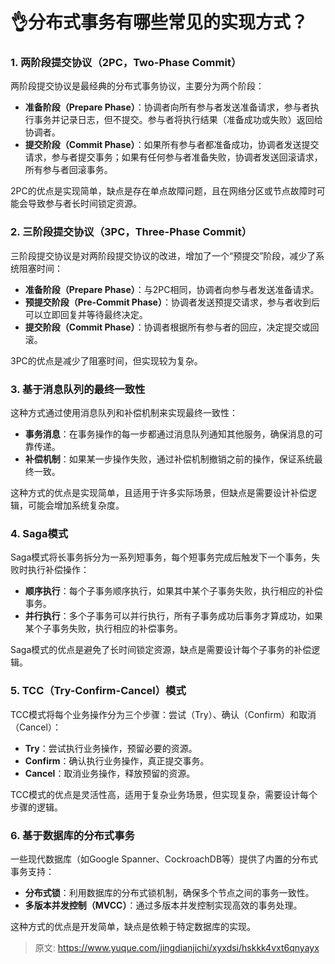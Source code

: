 # 👌分布式事务有哪些常见的实现方式？

### 1. 两阶段提交协议（2PC，Two-Phase Commit）
两阶段提交协议是最经典的分布式事务协议，主要分为两个阶段：

+ **准备阶段（Prepare Phase）**：协调者向所有参与者发送准备请求，参与者执行事务并记录日志，但不提交。参与者将执行结果（准备成功或失败）返回给协调者。
+ **提交阶段（Commit Phase）**：如果所有参与者都准备成功，协调者发送提交请求，参与者提交事务；如果有任何参与者准备失败，协调者发送回滚请求，所有参与者回滚事务。

2PC的优点是实现简单，缺点是存在单点故障问题，且在网络分区或节点故障时可能会导致参与者长时间锁定资源。

### 2. 三阶段提交协议（3PC，Three-Phase Commit）
三阶段提交协议是对两阶段提交协议的改进，增加了一个“预提交”阶段，减少了系统阻塞时间：

+ **准备阶段（Prepare Phase）**：与2PC相同，协调者向参与者发送准备请求。
+ **预提交阶段（Pre-Commit Phase）**：协调者发送预提交请求，参与者收到后可以立即回复并等待最终决定。
+ **提交阶段（Commit Phase）**：协调者根据所有参与者的回应，决定提交或回滚。

3PC的优点是减少了阻塞时间，但实现较为复杂。

### 3. 基于消息队列的最终一致性
这种方式通过使用消息队列和补偿机制来实现最终一致性：

+ **事务消息**：在事务操作的每一步都通过消息队列通知其他服务，确保消息的可靠传递。
+ **补偿机制**：如果某一步操作失败，通过补偿机制撤销之前的操作，保证系统最终一致。

这种方式的优点是实现简单，且适用于许多实际场景，但缺点是需要设计补偿逻辑，可能会增加系统复杂度。

### 4. Saga模式
Saga模式将长事务拆分为一系列短事务，每个短事务完成后触发下一个事务，失败时执行补偿操作：

+ **顺序执行**：每个子事务顺序执行，如果其中某个子事务失败，执行相应的补偿事务。
+ **并行执行**：多个子事务可以并行执行，所有子事务成功后事务才算成功，如果某个子事务失败，执行相应的补偿事务。

Saga模式的优点是避免了长时间锁定资源，缺点是需要设计每个子事务的补偿逻辑。

### 5. TCC（Try-Confirm-Cancel）模式
TCC模式将每个业务操作分为三个步骤：尝试（Try）、确认（Confirm）和取消（Cancel）：

+ **Try**：尝试执行业务操作，预留必要的资源。
+ **Confirm**：确认执行业务操作，真正提交事务。
+ **Cancel**：取消业务操作，释放预留的资源。

TCC模式的优点是灵活性高，适用于复杂业务场景，但实现复杂，需要设计每个步骤的逻辑。

### 6. 基于数据库的分布式事务
一些现代数据库（如Google Spanner、CockroachDB等）提供了内置的分布式事务支持：

+ **分布式锁**：利用数据库的分布式锁机制，确保多个节点之间的事务一致性。
+ **多版本并发控制（MVCC）**：通过多版本并发控制实现高效的事务处理。

这种方式的优点是开发简单，缺点是依赖于特定数据库的实现。



> 原文: <https://www.yuque.com/jingdianjichi/xyxdsi/hskkk4vxt6qnyayx>